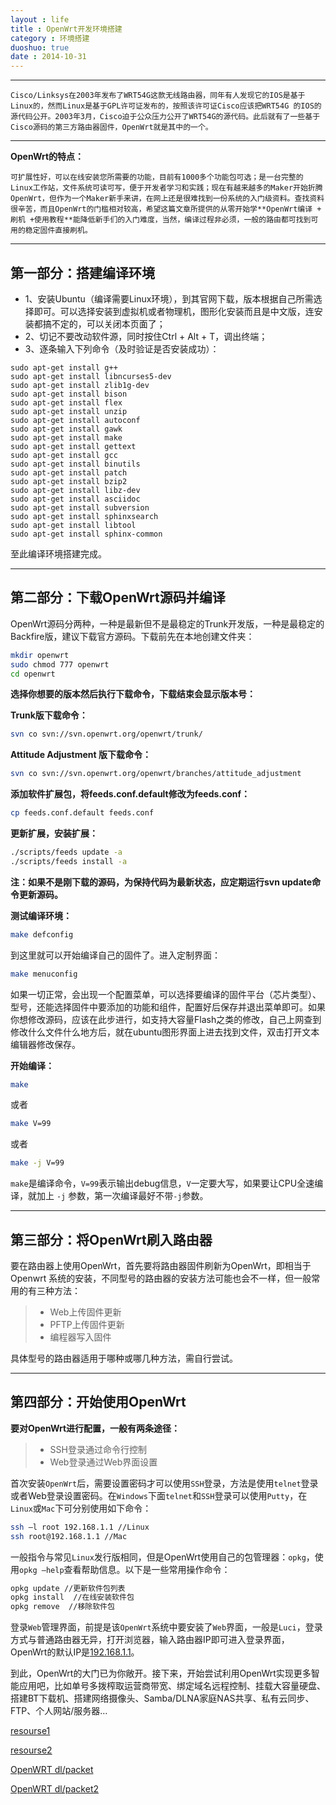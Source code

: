```yaml
---
layout : life
title : OpenWrt开发环境搭建
category : 环境搭建
duoshuo: true
date : 2014-10-31
---
```


******

    Cisco/Linksys在2003年发布了WRT54G这款无线路由器，同年有人发现它的IOS是基于Linux的，然而Linux是基于GPL许可证发布的，按照该许可证Cisco应该把WRT54G 的IOS的源代码公开。2003年3月，Cisco迫于公众压力公开了WRT54G的源代码。此后就有了一些基于Cisco源码的第三方路由器固件，OpenWrt就是其中的一个。
    
***********************************

<!-- more -->

 **OpenWrt的特点：**
 
    可扩展性好，可以在线安装您所需要的功能，目前有1000多个功能包可选；是一台完整的Linux工作站，文件系统可读可写，便于开发者学习和实践；现在有越来越多的Maker开始折腾OpenWrt，但作为一个Maker新手来讲，在网上还是很难找到一份系统的入门级资料。查找资料很辛苦，而且OpenWrt的门槛相对较高，希望这篇文章所提供的从零开始学**OpenWrt编译 + 刷机 +使用教程**能降低新手们的入门难度，当然，编译过程非必须，一般的路由都可找到可用的稳定固件直接刷机。
    
***********************************

## 第一部分：搭建编译环境

- 1、安装Ubuntu（编译需要Linux环境），到其官网下载，版本根据自己所需选择即可。可以选择安装到虚拟机或者物理机，图形化安装而且是中文版，连安装都搞不定的，可以关闭本页面了；
- 2、切记不要改动软件源，同时按住Ctrl + Alt + T，调出终端；
- 3、逐条输入下列命令（及时验证是否安装成功）：

```shell
sudo apt-get install g++
sudo apt-get install libncurses5-dev
sudo apt-get install zlib1g-dev
sudo apt-get install bison
sudo apt-get install flex
sudo apt-get install unzip
sudo apt-get install autoconf
sudo apt-get install gawk
sudo apt-get install make
sudo apt-get install gettext
sudo apt-get install gcc
sudo apt-get install binutils
sudo apt-get install patch
sudo apt-get install bzip2
sudo apt-get install libz-dev
sudo apt-get install asciidoc
sudo apt-get install subversion
sudo apt-get install sphinxsearch
sudo apt-get install libtool
sudo apt-get install sphinx-common
```
至此编译环境搭建完成。

********************************************

## 第二部分：下载OpenWrt源码并编译

 OpenWrt源码分两种，一种是最新但不是最稳定的Trunk开发版，一种是最稳定的Backfire版，建议下载官方源码。下载前先在本地创建文件夹：
 
```sh
mkdir openwrt
sudo chmod 777 openwrt
cd openwrt
```

**选择你想要的版本然后执行下载命令，下载结束会显示版本号：**

**Trunk版下载命令：**

```sh
svn co svn://svn.openwrt.org/openwrt/trunk/
```

**Attitude Adjustment 版下载命令：**

```sh
svn co svn://svn.openwrt.org/openwrt/branches/attitude_adjustment
```

**添加软件扩展包，将feeds.conf.default修改为feeds.conf：**

```sh
cp feeds.conf.default feeds.conf
```

**更新扩展，安装扩展：**

```sh
./scripts/feeds update -a
./scripts/feeds install -a
```

**注：如果不是刚下载的源码，为保持代码为最新状态，应定期运行svn update命令更新源码。**

**测试编译环境：**

```sh
make defconfig
```

到这里就可以开始编译自己的固件了。进入定制界面：

```sh
make menuconfig
```

如果一切正常，会出现一个配置菜单，可以选择要编译的固件平台（芯片类型）、型号，还能选择固件中要添加的功能和组件，配置好后保存并退出菜单即可。如果你想修改源码，应该在此步进行，如支持大容量Flash之类的修改，自己上网查到修改什么文件什么地方后，就在ubuntu图形界面上进去找到文件，双击打开文本编辑器修改保存。

**开始编译：**

```sh
make
```

或者

```sh
make V=99
```

或者

```sh
make -j V=99
```

`make`是编译命令，`V=99`表示输出debug信息，`V`一定要大写，如果要让CPU全速编译，就加上 `-j` 参数，第一次编译最好不带`-j`参数。

********************************************************

## 第三部分：将OpenWrt刷入路由器

要在路由器上使用OpenWrt，首先要将路由器固件刷新为OpenWrt，即相当于Openwrt 系统的安装，不同型号的路由器的安装方法可能也会不一样，但一般常用的有三种方法：


> * Web上传固件更新
> * PFTP上传固件更新
> * 编程器写入固件

具体型号的路由器适用于哪种或哪几种方法，需自行尝试。

***********************************************

## 第四部分：开始使用OpenWrt 

**要对OpenWrt进行配置，一般有两条途径：**

>* SSH登录通过命令行控制
>* Web登录通过Web界面设置

首次安装`OpenWrt`后，需要设置密码才可以使用`SSH`登录，方法是使用`telnet`登录或者Web登录设置密码。在`Windows`下面`telnet`和`SSH`登录可以使用`Putty`，在`Linux`或`Mac`下可分别使用如下命令：

```sh
ssh –l root 192.168.1.1 //Linux
ssh root@192.168.1.1 //Mac
```

一般指令与常见`Linux`发行版相同，但是OpenWrt使用自己的包管理器：`opkg`，使用`opkg –help`查看帮助信息。以下是一些常用操作命令：

```sh
opkg update //更新软件包列表
opkg install  //在线安装软件包
opkg remove  //移除软件包
```

登录`Web`管理界面，前提是该`OpenWrt`系统中要安装了`Web`界面，一般是`Luci`，登录方式与普通路由器无异，打开浏览器，输入路由器IP即可进入登录界面，OpenWrt的默认IP是[192.168.1.1][1]。

到此，OpenWrt的大门已为你敞开。接下来，开始尝试利用OpenWrt实现更多智能应用吧，比如单号多拨榨取运营商带宽、绑定域名远程控制、挂载大容量硬盘、搭建BT下载机、搭建网络摄像头、Samba/DLNA家庭NAS共享、私有云同步、FTP、个人网站/服务器…

[resourse1][2]

[resourse2][3]

[OpenWRT dl/packet][4]

[OpenWRT dl/packet2][5]

[1]:http://192.168.1.1
[2]:http://upsangel.com/category/openwrt/
[3]:http://blog.csdn.net/linuxheik/article/details/8612234
[4]:http://143.129.80.193/openwrt/dl/
[5]:http://220.110.201.21/openwrt/nightly/sources/